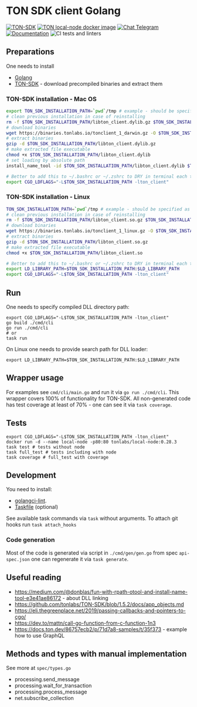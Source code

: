 # TON SDK client Golang

[![TON-SDK](https://img.shields.io/badge/TON_SDK-1.23.0-green.svg)](https://github.com/tonlabs/TON-SDK/tree/1.23.0)
[![TON local-node docker image](https://img.shields.io/badge/TON_local_node-0.28.3-green.svg)](https://hub.docker.com/layers/tonlabs/local-node/0.28.3/images/sha256-d4c9b11b9a811602423c44f3529d81cb91fa13bf45617d81a6ca8e057fce1506)
[![Chat Telegram](https://img.shields.io/badge/chat-Telegram-9cf.svg)](https://t.me/RADIANCE_TON_SDK)
[![Documentation](https://godoc.org/github.com/radianceteam/ton-client-go/client?status.svg)](https://godoc.org/github.com/radianceteam/ton-client-go/client)
![CI tests and linters](https://github.com/radianceteam/ton-client-go/workflows/CI/badge.svg)

## Preparations

One needs to install
- [Golang](https://golang.org/doc/install)
- [TON-SDK](https://github.com/tonlabs/TON-SDK#download-precompiled-binaries) - download precompiled binaries and extract them

### TON-SDK installation - Mac OS
```bash
export TON_SDK_INSTALLATION_PATH=`pwd`/tmp # example - should be specified as absolute path
# clean previous installation in case of reinstalling
rm -f $TON_SDK_INSTALLATION_PATH/libton_client.dylib.gz $TON_SDK_INSTALLATION_PATH/libton_client.dylib
# download binaries
wget https://binaries.tonlabs.io/tonclient_1_darwin.gz -O $TON_SDK_INSTALLATION_PATH/libton_client.dylib.gz
# extract binaries
gzip -d $TON_SDK_INSTALLATION_PATH/libton_client.dylib.gz
# make extracted file executable
chmod +x $TON_SDK_INSTALLATION_PATH/libton_client.dylib
# set loading by absolute path
install_name_tool -id $TON_SDK_INSTALLATION_PATH/libton_client.dylib $TON_SDK_INSTALLATION_PATH/libton_client.dylib

# Better to add this to ~/.bashrc or ~/.zshrc to DRY in terminal each time you use it
export CGO_LDFLAGS="-L$TON_SDK_INSTALLATION_PATH -lton_client"
```

### TON-SDK installation - Linux
```bash
TON_SDK_INSTALLATION_PATH=`pwd`/tmp # example - should be specified as absolute path
# clean previous installation in case of reinstalling
rm -f $TON_SDK_INSTALLATION_PATH/libton_client.so.gz $TON_SDK_INSTALLATION_PATH/libton_client.so
# download binaries
wget https://binaries.tonlabs.io/tonclient_1_linux.gz -O $TON_SDK_INSTALLATION_PATH/libton_client.so.gz
# extract binaries
gzip -d $TON_SDK_INSTALLATION_PATH/libton_client.so.gz
# make extracted file executable
chmod +x $TON_SDK_INSTALLATION_PATH/libton_client.so

# Better to add this to ~/.bashrc or ~/.zshrc to DRY in terminal each time you use it
export LD_LIBRARY_PATH=$TON_SDK_INSTALLATION_PATH:$LD_LIBRARY_PATH
export CGO_LDFLAGS="-L$TON_SDK_INSTALLATION_PATH -lton_client"
```

## Run

One needs to specify compiled DLL directory path:
```shell script
export CGO_LDFLAGS="-L$TON_SDK_INSTALLATION_PATH -lton_client"
go build ./cmd/cli
go run ./cmd/cli
# or
task run
```

On Linux one needs to provide search path for DLL loader:
```shell script
export LD_LIBRARY_PATH=$TON_SDK_INSTALLATION_PATH:$LD_LIBRARY_PATH
```

## Wrapper usage

For examples see `cmd/cli/main.go` and run it via `go run ./cmd/cli`.
This wrapper covers 100% of functionality for TON-SDK.
All non-generated code has test coverage at least of 70% - one can see it via `task coverage`.

## Tests

```shell script
export CGO_LDFLAGS="-L$TON_SDK_INSTALLATION_PATH -lton_client"
docker run -d --name local-node -p80:80 tonlabs/local-node:0.28.3
task test # tests without node
task full_test # tests including with node
task coverage # full_test with coverage
```

## Development

You need to install:
- [golangci-lint](https://github.com/golangci/golangci-lint).
- [Taskfile](https://taskfile.dev/) (optional)

See available task commands via `task` without arguments.
To attach git hooks run `task attach_hooks`

### Code generation

Most of the code is generated via script in `./cmd/gen/gen.go` from spec `api-spec.json`
one can regenerate it via `task generate`.

## Useful reading

- https://medium.com/@donblas/fun-with-rpath-otool-and-install-name-tool-e3e41ae86172 - about DLL linking
- https://github.com/tonlabs/TON-SDK/blob/1.5.2/docs/app_objects.md
- https://eli.thegreenplace.net/2019/passing-callbacks-and-pointers-to-cgo/
- https://dev.to/mattn/call-go-function-from-c-function-1n3
- https://docs.ton.dev/86757ecb2/p/71d7a8-samples/t/35f373 - example how to use GraphQL

## Methods and types with manual implementation

See more at `spec/types.go`
- processing.send_message
- processing.wait_for_transaction
- processing.process_message
- net.subscribe_collection
